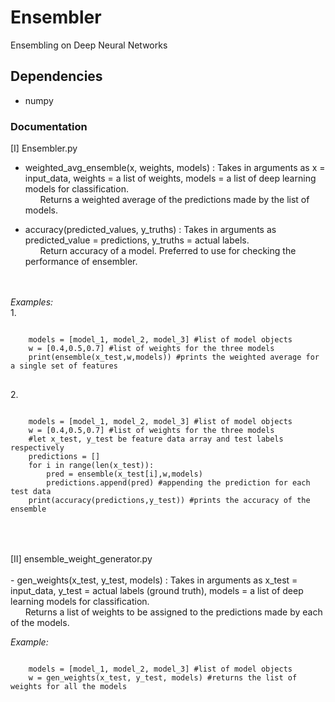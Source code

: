 # Ensembler
 Ensembling on Deep Neural Networks

## Dependencies
- numpy

### Documentation

[I] Ensembler.py<br>
- weighted_avg_ensemble(x, weights, models) : Takes in arguments as x = input_data, weights = a list of weights, models = a list of deep learning models for classification.<br>
&nbsp;&nbsp;&nbsp;&nbsp;&nbsp;&nbsp;Returns a weighted average of the predictions made by the list of models.

- accuracy(predicted_values, y_truths) : Takes in arguments as predicted_value = predictions, y_truths = actual labels.<br>
&nbsp;&nbsp;&nbsp;&nbsp;&nbsp;&nbsp;Return accuracy of a model. Preferred to use for checking the performance of ensembler.
<br>
<br>
<i>Examples:</i>
<br>
1. 
<pre>
<code>
    models = [model_1, model_2, model_3] #list of model objects
    w = [0.4,0.5,0.7] #list of weights for the three models
    print(ensemble(x_test,w,models)) #prints the weighted average for a single set of features
</code>
</pre>
2.
<pre>
<code>
    models = [model_1, model_2, model_3] #list of model objects
    w = [0.4,0.5,0.7] #list of weights for the three models
    #let x_test, y_test be feature data array and test labels respectively
    predictions = []
    for i in range(len(x_test)):
        pred = ensemble(x_test[i],w,models)
        predictions.append(pred) #appending the prediction for each test data
    print(accuracy(predictions,y_test)) #prints the accuracy of the ensemble
</code>
</pre>
<br>
<br>
[II] ensemble_weight_generator.py<br><br>
 - gen_weights(x_test, y_test, models) : Takes in arguments as x_test = input_data, y_test = actual labels (ground truth), models = a list of deep learning models for classification.<br>
&nbsp;&nbsp;&nbsp;&nbsp;&nbsp;&nbsp;Returns a list of weights to be assigned to the predictions made by each of the models.

<i>Example:</i>
<br>
<pre>
<code>
    models = [model_1, model_2, model_3] #list of model objects
    w = gen_weights(x_test, y_test, models) #returns the list of weights for all the models
</code>
</pre>
    


